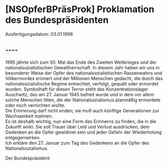 # [NSOpferBPräsProk] Proklamation des Bundespräsidenten

Ausfertigungsdatum: 03.01.1996

 

## ----

1995 jährte sich zum 50. Mal das Ende des Zweiten Weltkrieges und der nationalsozialistischen Gewaltherrschaft. In diesem Jahr haben wir uns in besonderer Weise der Opfer des nationalsozialistischen Rassenwahns und Völkermordes erinnert und der Millionen Menschen gedacht, die durch das nationalsozialistische Regime entrechtet, verfolgt, gequält oder ermordet wurden. Symbolhaft für diesen Terror steht das Konzentrationslager Auschwitz, das am 27. Januar 1945 befreit wurde und in dem vor allem solche Menschen litten, die der Nationalsozialismus planmäßig ermordete oder noch vernichten wollte.  
Die Erinnerung darf nicht enden; sie muß auch künftige Generationen zur Wachsamkeit mahnen.  
Es ist deshalb wichtig, nun eine Form des Erinnerns zu finden, die in die Zukunft wirkt. Sie soll Trauer über Leid und Verlust ausdrücken, dem Gedenken an die Opfer gewidmet sein und jeder Gefahr der Wiederholung entgegenwirken.  
Ich erkläre den 27. Januar zum Tag des Gedenkens an die Opfer des Nationalsozialismus.

Der Bundespräsident
